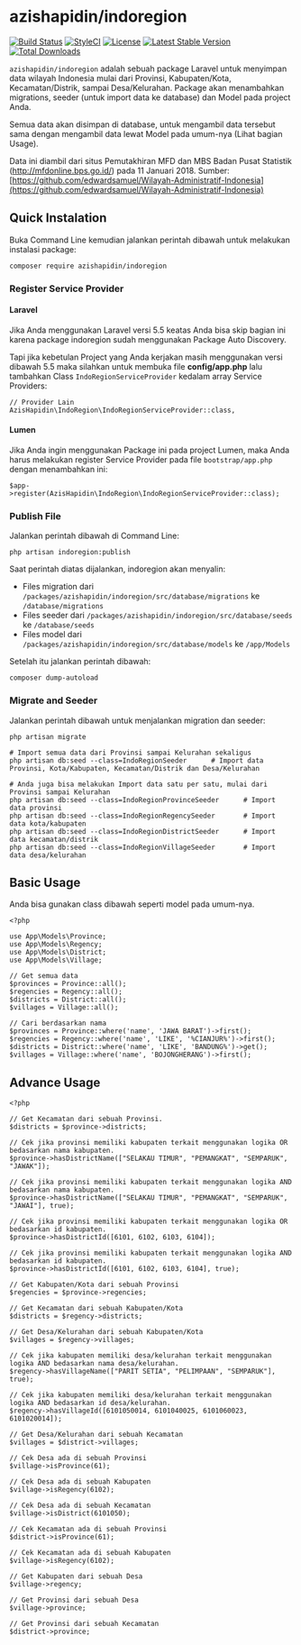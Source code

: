 # azishapidin/indoregion
[![Build Status](https://travis-ci.org/azishapidin/indoregion.svg?branch=master)](https://travis-ci.org/azishapidin/indoregion) [![StyleCI](https://styleci.io/repos/90970565/shield?branch=master)](https://styleci.io/repos/90970565) [![License](https://poser.pugx.org/azishapidin/indoregion/license)](https://packagist.org/packages/azishapidin/indoregion) [![Latest Stable Version](https://poser.pugx.org/azishapidin/indoregion/v/stable)](https://packagist.org/packages/azishapidin/indoregion) [![Total Downloads](https://poser.pugx.org/azishapidin/indoregion/downloads)](https://packagist.org/packages/azishapidin/indoregion)

```azishapidin/indoregion``` adalah sebuah package Laravel untuk menyimpan data wilayah Indonesia mulai dari Provinsi, Kabupaten/Kota, Kecamatan/Distrik, sampai Desa/Kelurahan. Package akan menambahkan migrations, seeder (untuk import data ke database) dan Model pada project Anda.

Semua data akan disimpan di database, untuk mengambil data tersebut sama dengan mengambil data lewat Model pada umum-nya (Lihat bagian Usage).

Data ini diambil dari situs Pemutakhiran MFD dan MBS Badan Pusat Statistik (http://mfdonline.bps.go.id/) pada 11 Januari 2018. Sumber: [https://github.com/edwardsamuel/Wilayah-Administratif-Indonesia](https://github.com/edwardsamuel/Wilayah-Administratif-Indonesia)

## Quick Instalation

Buka Command Line kemudian jalankan perintah dibawah untuk melakukan instalasi package:
```
composer require azishapidin/indoregion
```

### Register Service Provider

#### Laravel

Jika Anda menggunakan Laravel versi 5.5 keatas Anda bisa skip bagian ini karena package indoregion sudah menggunakan Package Auto Discovery.  
  
Tapi jika kebetulan Project yang Anda kerjakan masih menggunakan versi dibawah 5.5 maka silahkan untuk membuka file **config/app.php** lalu tambahkan Class ```IndoRegionServiceProvider``` kedalam array Service Providers:
```
// Provider Lain
AzisHapidin\IndoRegion\IndoRegionServiceProvider::class,
```

#### Lumen

Jika Anda ingin menggunakan Package ini pada project Lumen, maka Anda harus melakukan register Service Provider pada file ```bootstrap/app.php``` dengan menambahkan ini:

```
$app->register(AzisHapidin\IndoRegion\IndoRegionServiceProvider::class);
```

### Publish File
Jalankan perintah dibawah di Command Line:

```
php artisan indoregion:publish
``` 
  
Saat perintah diatas dijalankan, indoregion akan menyalin:

* Files migration dari ```/packages/azishapidin/indoregion/src/database/migrations``` ke ```/database/migrations```
* Files seeder dari ```/packages/azishapidin/indoregion/src/database/seeds``` ke ```/database/seeds```
* Files model dari ```/packages/azishapidin/indoregion/src/database/models``` ke ```/app/Models```

Setelah itu jalankan perintah dibawah:
```
composer dump-autoload
```

### Migrate and Seeder
Jalankan perintah dibawah untuk menjalankan migration dan seeder:
```
php artisan migrate

# Import semua data dari Provinsi sampai Kelurahan sekaligus
php artisan db:seed --class=IndoRegionSeeder      # Import data Provinsi, Kota/Kabupaten, Kecamatan/Distrik dan Desa/Kelurahan

# Anda juga bisa melakukan Import data satu per satu, mulai dari Provinsi sampai Kelurahan
php artisan db:seed --class=IndoRegionProvinceSeeder      # Import data provinsi
php artisan db:seed --class=IndoRegionRegencySeeder       # Import data kota/kabupaten
php artisan db:seed --class=IndoRegionDistrictSeeder      # Import data kecamatan/distrik
php artisan db:seed --class=IndoRegionVillageSeeder       # Import data desa/kelurahan
```

## Basic Usage
Anda bisa gunakan class dibawah seperti model pada umum-nya.
  
```
<?php

use App\Models\Province;
use App\Models\Regency;
use App\Models\District;
use App\Models\Village;

// Get semua data
$provinces = Province::all();
$regencies = Regency::all();
$districts = District::all();
$villages = Village::all();

// Cari berdasarkan nama
$provinces = Province::where('name', 'JAWA BARAT')->first();
$regencies = Regency::where('name', 'LIKE', '%CIANJUR%')->first();
$districts = District::where('name', 'LIKE', 'BANDUNG%')->get();
$villages = Village::where('name', 'BOJONGHERANG')->first();

```

## Advance Usage

```
<?php

// Get Kecamatan dari sebuah Provinsi.
$districts = $province->districts;

// Cek jika provinsi memiliki kabupaten terkait menggunakan logika OR bedasarkan nama kabupaten.
$province->hasDistrictName(["SELAKAU TIMUR", "PEMANGKAT", "SEMPARUK", "JAWAK"]);

// Cek jika provinsi memiliki kabupaten terkait menggunakan logika AND bedasarkan nama kabupaten.
$province->hasDistrictName(["SELAKAU TIMUR", "PEMANGKAT", "SEMPARUK", "JAWAI"], true);

// Cek jika provinsi memiliki kabupaten terkait menggunakan logika OR bedasarkan id kabupaten.
$province->hasDistrictId([6101, 6102, 6103, 6104]);

// Cek jika provinsi memiliki kabupaten terkait menggunakan logika AND bedasarkan id kabupaten.
$province->hasDistrictId([6101, 6102, 6103, 6104], true);

// Get Kabupaten/Kota dari sebuah Provinsi
$regencies = $province->regencies;

// Get Kecamatan dari sebuah Kabupaten/Kota
$districts = $regency->districts;

// Get Desa/Kelurahan dari sebuah Kabupaten/Kota
$villages = $regency->villages;

// Cek jika kabupaten memiliki desa/kelurahan terkait menggunakan logika AND bedasarkan nama desa/kelurahan.
$regency->hasVillageName(["PARIT SETIA", "PELIMPAAN", "SEMPARUK"], true);

// Cek jika kabupaten memiliki desa/kelurahan terkait menggunakan logika AND bedasarkan id desa/kelurahan.
$regency->hasVillageId([6101050014, 6101040025, 6101060023, 6101020014]);

// Get Desa/Kelurahan dari sebuah Kecamatan
$villages = $district->villages;

// Cek Desa ada di sebuah Provinsi
$village->isProvince(61);

// Cek Desa ada di sebuah Kabupaten
$village->isRegency(6102);

// Cek Desa ada di sebuah Kecamatan
$village->isDistrict(6101050);

// Cek Kecamatan ada di sebuah Provinsi
$district->isProvince(61);

// Cek Kecamatan ada di sebuah Kabupaten
$village->isRegency(6102);

// Get Kabupaten dari sebuah Desa
$village->regency;

// Get Provinsi dari sebuah Desa
$village->province;

// Get Provinsi dari sebuah Kecamatan
$district->province;
```
